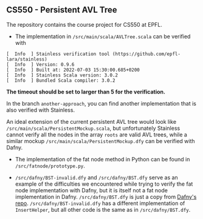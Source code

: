 ## CS550 - Persistent AVL Tree

The repository contains the course project for CS550 at EPFL.

- The implementation in `/src/main/scala/AVLTree.scala` can be verified with

```
[  Info  ] Stainless verification tool (https://github.com/epfl-lara/stainless)
[  Info  ] Version: 0.9.6
[  Info  ] Built at: 2022-07-03 15:30:00.685+0200
[  Info  ] Stainless Scala version: 3.0.2
[  Info  ] Bundled Scala compiler: 3.0.2
```

**The timeout should be set to larger than 5 for the verification.** 

In the branch `another-approach`, you can find another implementation that is also verified with Stainless.

An ideal extension of the current persistent AVL tree would look like `/src/main/scala/PersistentMockup.scala`, but unfortunately Stainless cannot verify all the nodes in the array `roots` are valid AVL trees, while a similar mockup `/src/main/scala/PersistentMockup.dfy` can be verified with Dafny.

- The implementation of the fat node method in Python can be found in `/src/fatnode/prototype.py`.

- `/src/dafny/BST-invalid.dfy` and `/src/dafny/BST.dfy` serve as an example of the difficulties we encountered while trying to verify the fat node implementation with Dafny, but it is itself not a fat node implementation in Dafny. `/src/dafny/BST.dfy` is just a copy from [Dafny's repo](https://github.com/dafny-lang/dafny/blob/master/Test/dafny4/BinarySearch.dfy). `/src/dafny/BST-invalid.dfy` has a different implementation of `InsertHelper`, but all other code is the same as in `/src/dafny/BST.dfy`.